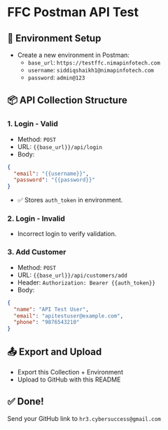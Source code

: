 # FFC Postman API Test

## 🔧 Environment Setup
- Create a new environment in Postman:
  - `base_url`: `https://testffc.nimapinfotech.com`
  - `username`: `siddiqshaikh1@nimapinfotech.com`
  - `password`: `admin@123`

## 📦 API Collection Structure
### 1. Login - Valid
- Method: `POST`
- URL: `{{base_url}}/api/login`
- Body:
```json
{
  "email": "{{username}}",
  "password": "{{password}}"
}
```
- ✅ Stores `auth_token` in environment.

### 2. Login - Invalid
- Incorrect login to verify validation.

### 3. Add Customer
- Method: `POST`
- URL: `{{base_url}}/api/customers/add`
- Header: `Authorization: Bearer {{auth_token}}`
- Body:
```json
{
  "name": "API Test User",
  "email": "apitestuser@example.com",
  "phone": "9876543210"
}
```

## 📤 Export and Upload
- Export this Collection + Environment
- Upload to GitHub with this README

## ✅ Done!
Send your GitHub link to `hr3.cybersuccess@gmail.com`

